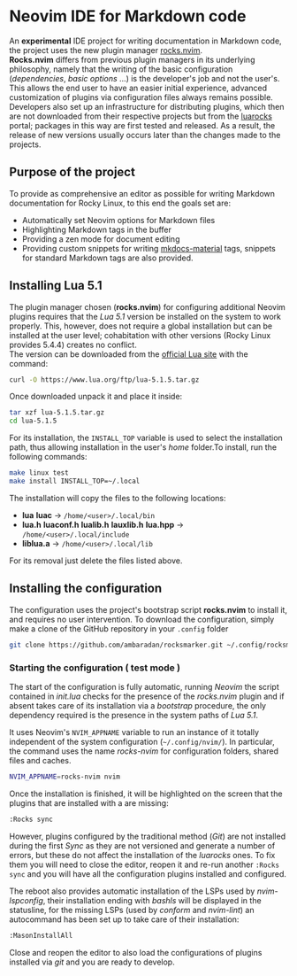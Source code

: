 <!-- vale off -->
# Neovim IDE for Markdown code

An **experimental** IDE project for writing documentation in Markdown code, the project uses the new plugin manager [rocks.nvim](https://github.com/nvim-neorocks/rocks.nvim).  
**Rocks.nvim** differs from previous plugin managers in its underlying philosophy, namely that the writing of the basic configuration (*dependencies*, *basic options* ...) is the developer's job and not the user's. This allows the end user to have an easier initial experience, advanced customization of plugins via configuration files always remains possible.  
Developers also set up an infrastructure for distributing plugins, which then are not downloaded from their respective projects but from the [luarocks](https://luarocks.org/modules/neorocks) portal; packages in this way are first tested and released. As a result, the release of new versions usually occurs later than the changes made to the projects.

## Purpose of the project

To provide as comprehensive an editor as possible for writing Markdown documentation for Rocky Linux, to this end the goals set are:

* Automatically set Neovim options for Markdown files
* Highlighting Markdown tags in the buffer
* Providing a zen mode for document editing
* Providing custom snippets for writing [mkdocs-material](https://squidfunk.github.io/mkdocs-material/) tags, snippets for standard Markdown tags are also provided.

## Installing Lua 5.1

The plugin manager chosen (**rocks.nvim**) for configuring additional Neovim plugins requires that the *Lua 5.1* version be installed on the system to work properly. This, however, does not require a global installation but can be installed at the user level; cohabitation with other versions (Rocky Linux provides 5.4.4) creates no conflict.  
The version can be downloaded from the [official Lua site](https://www.lua.org/download.html) with the command:

```bash
curl -O https://www.lua.org/ftp/lua-5.1.5.tar.gz
```

Once downloaded unpack it and place it inside:

```bash
tar xzf lua-5.1.5.tar.gz
cd lua-5.1.5
```

For its installation, the `INSTALL_TOP` variable is used to select the installation path, thus allowing installation in the user's *home* folder.To install, run the following commands:

```bash
make linux test
make install INSTALL_TOP=~/.local
```

The installation will copy the files to the following locations:

* **lua** **luac** -> `/home/<user>/.local/bin`
* **lua.h** **luaconf.h** **lualib.h** **lauxlib.h** **lua.hpp** -> `/home/<user>/.local/include`
* **liblua.a** -> `/home/<user>/.local/lib`

For its removal just delete the files listed above.

## Installing the configuration

The configuration uses the project's bootstrap script **rocks.nvim** to install it, and requires no user intervention. To download the configuration, simply make a clone of the GitHub repository in your `.config` folder

```bash
git clone https://github.com/ambaradan/rocksmarker.git ~/.config/rocksmarker/
```

### Starting the configuration ( test mode )

The start of the configuration is fully automatic, running *Neovim* the script contained in *init.lua* checks for the presence of the *rocks.nvim* plugin and if absent takes care of its installation via a *bootstrap* procedure, the only dependency required is the presence in the system paths of *Lua 5.1*.

It uses Neovim's `NVIM_APPNAME` variable to run an instance of it totally independent of the system configuration (`~/.config/nvim/`). In particular, the command uses the name *rocks-nvim* for configuration folders, shared files and caches.

```bash
NVIM_APPNAME=rocks-nvim nvim
```

Once the installation is finished, it will be highlighted on the screen that the plugins that are installed with a are missing:

```txt
:Rocks sync
```

However, plugins configured by the traditional method (*Git*) are not installed during the first *Sync* as they are not versioned and generate a number of errors, but these do not affect the installation of the *luarocks* ones. To fix them you will need to close the editor, reopen it and re-run another `:Rocks sync` and you will have all the configuration plugins installed and configured.

The reboot also provides automatic installation of the LSPs used by *nvim-lspconfig*, their installation ending with *bashls* will be displayed in the statusline, for the missing LSPs (used by *conform* and *nvim-lint*) an autocommand has been set up to take care of their installation:

```txt
:MasonInstallAll
```

Close and reopen the editor to also load the configurations of plugins installed via *git* and you are ready to develop.
